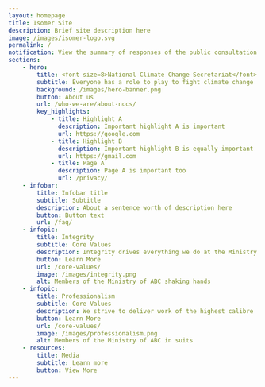 ```yaml
---
layout: homepage
title: Isomer Site
description: Brief site description here
image: /images/isomer-logo.svg
permalink: /
notification: View the summary of responses of the public consultation on Singapore's long-term low emissions stratetgy 
sections:
    - hero:
        title: <font size=8>National Climate Change Secretariat</font>
        subtitle: Everyone has a role to play to fight climate change
        background: /images/hero-banner.png
        button: About us
        url: /who-we-are/about-nccs/
        key_highlights:
            - title: Highlight A
              description: Important highlight A is important
              url: https://google.com
            - title: Highlight B
              description: Important highlight B is equally important
              url: https://gmail.com
            - title: Page A
              description: Page A is important too
              url: /privacy/
    - infobar:
        title: Infobar title
        subtitle: Subtitle
        description: About a sentence worth of description here
        button: Button text
        url: /faq/
    - infopic:
        title: Integrity
        subtitle: Core Values
        description: Integrity drives everything we do at the Ministry of ABC
        button: Learn More
        url: /core-values/
        image: /images/integrity.png
        alt: Members of the Ministry of ABC shaking hands
    - infopic:
        title: Professionalism
        subtitle: Core Values
        description: We strive to deliver work of the highest calibre
        button: Learn More
        url: /core-values/
        image: /images/professionalism.png
        alt: Members of the Ministry of ABC in suits
    - resources:
        title: Media
        subtitle: Learn more
        button: View More
---
```

